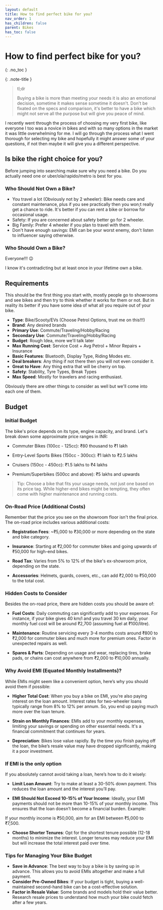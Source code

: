 ```yaml
---
layout: default
title: How to find perfect bike for you?
nav_order: 1
has_children: false
parent: Bikes
has_toc: false
---
```


# How to find perfect bike for you?
{: .no_toc }

{: .note-title }
> tl;dr
>
> Buying a bike is more than meeting your needs it is also an emotional decision, sometime it makes sense sometime it doesn't. Don't be fixated on the specs and comparison, it's better to have a bike which might not serve all the purpose but will give you peace of mind.

I recently went through the process of choosing my very first bike, like everyone I too was a novice in bikes and with so many options in the market it was little overwhelming for me. I will go through the process what I went thorough for selecting my bike and hopefully it might answer some of your questions, if not then maybe it will give you a different perspective.

## Is bike the right choice for you?

Before jumping into searching make sure why you need a bike. Do you actually need one or uber/ola/rapido/metro is best for you.

### Who Should Not Own a Bike?

 - You travel a lot (Obviously not by 2 wheeler): Bike needs care and constant maintenance, plus if you see practically then you won;t really get a chance to ride. It's better if you can rent a bike or borrow for occasional usage.
 - Safety: If you are concerned about safety better go for 2 wheeler.
 - Big Family: Prefer 4 wheeler if you plan to travel with them.
 - Don't have enough savings: EMI can be your worst enemy, don't listen to influencer saying otherwise.

### Who Should Own a Bike?

Everyone!!! 😉

I know it's contradicting but at least once in your lifetime own a bike.

## Requirements

This should be the first thing you start with, mostly people go to showrooms and see bikes and then try to think whether it works for them or not. But in reality its better if you have some idea of what all you require out of your bike.

- **Type**: Bike/Scooty/EVs (Choose Petrol Options, trust me on this!!!)
- **Brand**: Any desired brands
- **Primary Use**: Commute/Traveling/Hobby/Racing
- **Secondary Use**: Commute/Traveling/Hobby/Racing
- **Budget**: Rough Idea, more we'll talk later
- **Max Running Cost**: Service Cost + Avg Petrol + Minor Repairs + Insurance
- **Basic Features**: Bluetooth, Display Type, Riding Modes etc.
- **Deal breakers**: Any thing if not there then you will not even consider it.
- **Great to Have**: Any thing extra that will be cherry on top.
- **Safety**: Stability, Tyre Types, Break Types
- **Max Speed**: Mostly for travelers and racing enthusiast.

Obviously there are other things to consider as well but we'll come into each one of them.

## Budget

### Initial Budget

The bike's price depends on its type, engine capacity, and brand. Let's break down some approximate price ranges in INR:

- Commuter Bikes (100cc - 125cc): ₹80 thousand to ₹1 lakh

- Entry-Level Sports Bikes (150cc - 300cc): ₹1 lakh to ₹2.5 lakhs

- Cruisers (150cc - 450cc): ₹1.5 lakhs to ₹4 lakhs

- Premium/Superbikes (500cc and above): ₹5 lakhs and upwards

> Tip: Choose a bike that fits your usage needs, not just one based on its price tag. While higher-end bikes might be tempting, they often come with higher maintenance and running costs.

### On-Road Price (Additional Costs)

Remember that the price you see on the showroom floor isn't the final price. The on-road price includes various additional costs:

- **Registration Fees**: ~₹5,000 to ₹30,000 or more depending on the state and bike category.

- **Insurance**: Starting at ₹2,000 for commuter bikes and going upwards of ₹50,000 for high-end bikes.

- **Road Tax**: Varies from 5% to 12% of the bike's ex-showroom price, depending on the state.

- **Accessories**: Helmets, guards, covers, etc., can add ₹2,000 to ₹50,000 to the total cost.

### Hidden Costs to Consider

Besides the on-road price, there are hidden costs you should be aware of:

- **Fuel Costs**: Daily commuting can significantly add to your expenses. For instance, if your bike gives 40 km/l and you travel 30 km daily, your monthly fuel cost will be around ₹2,700 (assuming fuel at ₹100/litre).

- **Maintenance**: Routine servicing every 3-4 months costs around ₹800 to ₹2,000 for commuter bikes and much more for premium ones. Factor in unexpected repairs as well.

- **Spares & Parts**: Depending on usage and wear, replacing tires, brake pads, or chains can cost anywhere from ₹2,000 to ₹10,000 annually.

### Why Avoid EMI (Equated Monthly Installments)?

While EMIs might seem like a convenient option, here’s why you should avoid them if possible:

- **Higher Total Cost**: When you buy a bike on EMI, you’re also paying interest on the loan amount. Interest rates for two-wheeler loans typically range from 8% to 12% per annum. So, you end up paying much more over the loan tenure.

- **Strain on Monthly Finances**: EMIs add to your monthly expenses, limiting your savings or spending on other essential needs. It's a financial commitment that continues for years.

- **Depreciation**: Bikes lose value rapidly. By the time you finish paying off the loan, the bike’s resale value may have dropped significantly, making it a poor investment.

### If EMI is the only option

If you absolutely cannot avoid taking a loan, here’s how to do it wisely:

- **Limit Loan Amount**: Try to make at least a 30-50% down payment. This reduces the loan amount and the interest you’ll pay.

- **EMI Should Not Exceed 10-15% of Your Income**: Ideally, your EMI payments should not be more than 10-15% of your monthly income. This ensures that the loan doesn’t become a financial burden.
Example:

If your monthly income is ₹50,000, aim for an EMI between ₹5,000 to ₹7,500.

- **Choose Shorter Tenures**: Opt for the shortest tenure possible (12-18 months) to minimize the interest. Longer tenures may reduce your EMI but will increase the total interest paid over time.


### Tips for Managing Your Bike Budget

- **Save in Advance**: The best way to buy a bike is by saving up in advance. This allows you to avoid EMIs altogether and make a full payment.
- **Consider Pre-Owned Bikes**: If your budget is tight, buying a well-maintained second-hand bike can be a cost-effective solution.
- **Factor in Resale Value**: Some brands and models hold their value better. Research resale prices to understand how much your bike could fetch after a few years.